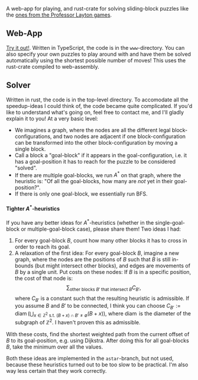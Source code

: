 A web-app for playing, and rust-crate for solving sliding-block puzzles like the [ones from the Professor Layton games](https://layton.fandom.com/wiki/Category:Sliding).

## Web-App
[Try it out!](https://lumi-a.github.io/sliding-blocks). Written in TypeScript, the code is in the `www`-directory. You can also specify your own puzzles to play around with and have them be solved automatically using the shortest possible number of moves! This uses the rust-crate compiled to web-assembly.

<!-- TODO: "Document" puzzle-syntax -->

## Solver
Written in rust, the code is in the top-level directory. To accomodate all the speedup-ideas I could think of, the code became quite complicated. If you'd like to understand what's going on, feel free to contact me, and I'll gladly explain it to you! At a very basic level:
- We imagines a graph, where the nodes are all the different legal block-configurations, and two nodes are adjacent if one block-configuration can be transformed into the other block-configuration by moving a single block.
- Call a block a "goal-block" if it appears in the goal-configuration, i.e. it has a goal-position it has to reach for the puzzle to be considered "solved".
- If there are multiple goal-blocks, we run $A^*$ on that graph, where the heuristic is: "Of all the goal-blocks, how many are *not* yet in their goal-position?".
- If there is only one goal-block, we essentially run BFS.

#### Tighter $A^*$-heuristics
If you have any better ideas for $A^*$-heuristics (whether in the single-goal-block or multiple-goal-block case), please share them! Two ideas I had:
1. For every goal-block $B$, count how many other blocks it has to cross in order to reach its goal.
2. A relaxation of the first idea: For every goal-block $B$, imagine a new graph, where the nodes are the positions of $B$ such that $B$ is still in-bounds (but might intersect other blocks), and edges are movements of $B$ by a single unit. Put costs on these nodes: If $B$ is in a specific position, the cost of that node is:
  $$
    \sum_{\text{other blocks } B' \text{ that intersect } B} C_{B'},
  $$
  where $C_{B'}$ is a constant such that the resulting heuristic is admissible. If you assume $B$ and $B'$ to be connected, I think you can choose $C_{B'} := \operatorname{diam}\left( \bigcup_{x\in\mathbb{Z}^2 \text{ s.t. } (B+x)\cap B' \neq \emptyset} (B+x) \right)$, where $\operatorname{diam}$ is the diameter of the subgraph of $\mathbb{Z}^2$. I haven't proven this as admissible.

  With these costs, find the shortest weighted path from the current offset of $B$ to its goal-position, e.g. using Dijkstra. After doing this for all goal-blocks $B$, take the minimum over all the values.

Both these ideas are implemented in the `astar`-branch, but not used, because these heuristics turned out to be too slow to be practical. I'm also way less certain that they work correctly.

<!-- TODO: Build-instructions -->